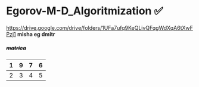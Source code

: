 # Egorov-M-D_Algoritmization :white_check_mark:
https://drive.google.com/drive/folders/1UFa7ufq9KeQLivQFqgWdXqA6tXwFPzj1
**misha eg dmitr**
##### ~~matrica~~
|1|9|7|6|
|-|--|---|----|
|2|3|4|5|
